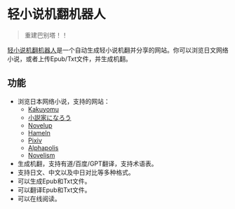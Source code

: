 # 轻小说机翻机器人

>重建巴别塔！！

[轻小说机翻机器人](https://books.fishhawk.top/)是一个自动生成轻小说机翻并分享的网站。你可以浏览日文网络小说，或者上传Epub/Txt文件，并生成机翻。


## 功能

- 浏览日本网络小说，支持的网站：
  - [Kakuyomu](https://kakuyomu.jp/)
  - [小説家になろう](https://syosetu.com/)
  - [Novelup](https://novelup.plus/)
  - [Hameln](https://syosetu.org/)
  - [Pixiv](https://www.pixiv.net/)
  - [Alphapolis](https://www.alphapolis.co.jp/)
  - [Novelism](https://novelism.jp/)
- 生成机翻，支持有道/百度/GPT翻译，支持术语表。
- 支持日文、中文以及中日对比等多种格式。
- 可以生成Epub和Txt文件。
- 可以翻译Epub和Txt文件。
- 可以在线阅读。